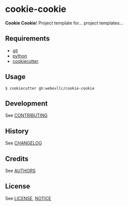 # cookie-cookie
**Cookie Cookie**! Project template for... project templates...

## Requirements
 - [git](https://git-scm.com/downloads)
 - [python](https://www.python.org/downloads/)
 - [cookiecutter](https://github.com/audreyr/cookiecutter)

## Usage
    $ cookiecutter gh:webevllc/cookie-cookie

## Development
See [CONTRIBUTING](CONTRIBUTING.md)

## History
See [CHANGELOG](CHANGELOG.md)

## Credits
See [AUTHORS](AUTHORS.md)

## License
See [LICENSE](LICENSE), [NOTICE](NOTICE)
